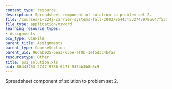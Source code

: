 ```yaml
---
content_type: resource
description: Spreadsheet component of solution to problem set 2.
file: /courses/1-224j-carrier-systems-fall-2003/8644345327479786647f5354b3b8e5c9_ps2_solution.xls
file_type: application/msword
learning_resource_types:
- Assignments
ocw_type: OCWFile
parent_title: Assignments
parent_type: CourseSection
parent_uid: 96dab925-6ea3-635e-af0b-1ef5d3c4bfaa
resourcetype: Other
title: ps2_solution.xls
uid: 86443453-2747-9786-647f-5354b3b8e5c9
---
```

Spreadsheet component of solution to problem set 2.